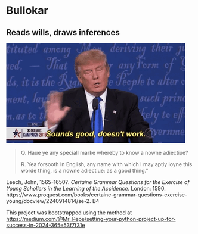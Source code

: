 # Bullokar
## Reads wills, draws inferences 

![Doesn't work](/docs/doesntwork.gif)

> Q. Haue ye any speciall marke whereby to know a nowne adiectiue?
>
> R. Yea forsooth In English, any name with which I may aptly ioyne this worde thing, is a nowne adiectiue: as a good thing."
<figcaption>
Leech, John, 1565-1650?. <cite>Certaine Grammar Questions for the Exercise of Young Schollers in the Learning of the Accidence</cite>. London: 1590. https://www.proquest.com/books/certaine-grammar-questions-exercise-young/docview/2240914814/se-2. B4
</figcaption>

This project was bootstrapped using the method at https://medium.com/@Mr_Pepe/setting-your-python-project-up-for-success-in-2024-365e53f7f31e


